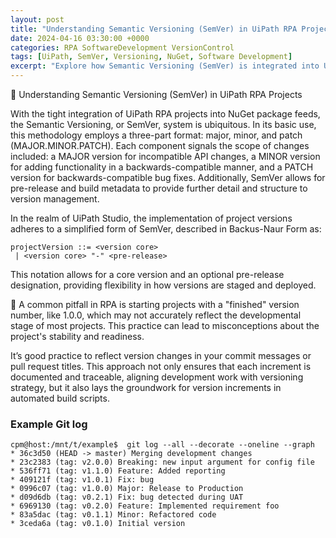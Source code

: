 ```yaml
---
layout: post
title: "Understanding Semantic Versioning (SemVer) in UiPath RPA Projects"
date: 2024-04-16 03:30:00 +0000
categories: RPA SoftwareDevelopment VersionControl
tags: [UiPath, SemVer, Versioning, NuGet, Software Development]
excerpt: "Explore how Semantic Versioning (SemVer) is integrated into UiPath RPA projects and why it's crucial for managing versions accurately. This post delves into SemVer's basic usage, its components, and how it shapes the deployment of project versions within UiPath Studio."
---
```


📘 Understanding Semantic Versioning (SemVer) in UiPath RPA Projects

With the tight integration of UiPath RPA projects into NuGet package feeds, the Semantic Versioning, or SemVer, system is ubiquitous. In its basic use, this methodology employs a three-part format: major, minor, and patch (MAJOR.MINOR.PATCH). Each component signals the scope of changes included: a MAJOR version for incompatible API changes, a MINOR version for adding functionality in a backwards-compatible manner, and a PATCH version for backwards-compatible bug fixes. Additionally, SemVer allows for pre-release and build metadata to provide further detail and structure to version management.

In the realm of UiPath Studio, the implementation of project versions adheres to a simplified form of SemVer, described in Backus-Naur Form as:

```
projectVersion ::= <version core>
 | <version core> "-" <pre-release>
```

This notation allows for a core version and an optional pre-release designation, providing flexibility in how versions are staged and deployed.

🛑 A common pitfall in RPA is starting projects with a "finished" version number, like 1.0.0, which may not accurately reflect the developmental stage of most projects. This practice can lead to misconceptions about the project's stability and readiness.

It’s good practice to reflect version changes in your commit messages or pull request titles. This approach not only ensures that each increment is documented and traceable, aligning development work with versioning strategy, but it also lays the groundwork for version increments in automated build scripts.

### Example Git log

```
cpm@host:/mnt/t/example$  git log --all --decorate --oneline --graph
* 36c3d50 (HEAD -> master) Merging development changes
* 23c2383 (tag: v2.0.0) Breaking: new input argument for config file
* 536ff71 (tag: v1.1.0) Feature: Added reporting
* 409121f (tag: v1.0.1) Fix: bug
* 0996c07 (tag: v1.0.0) Major: Release to Production
* d09d6db (tag: v0.2.1) Fix: bug detected during UAT
* 6969130 (tag: v0.2.0) Feature: Implemented requirement foo
* 83a5dac (tag: v0.1.1) Minor: Refactored code
* 3ceda6a (tag: v0.1.0) Initial version
```
